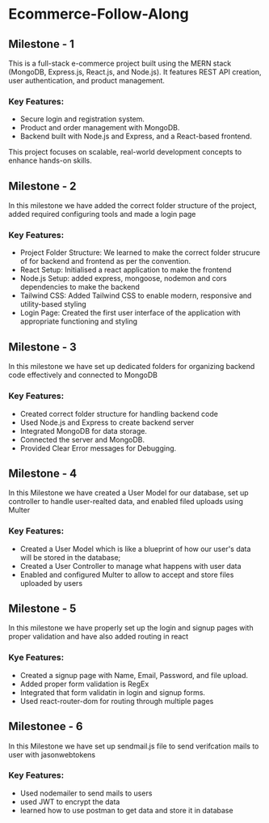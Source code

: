 # Ecommerce-Follow-Along

## Milestone - 1

This is a full-stack e-commerce project built using the MERN stack (MongoDB, Express.js, React.js, and Node.js). It features REST API creation, user authentication, and product management.

### Key Features:

- Secure login and registration system.
- Product and order management with MongoDB.
- Backend built with Node.js and Express, and a React-based frontend.

This project focuses on scalable, real-world development concepts to enhance hands-on skills.

## Milestone - 2

In this milestone we have added the correct folder structure of the project, added required configuring tools and made a login page

### Key Features:

- Project Folder Structure: We learned to make the correct folder strucure of for backend and frontend as per the convention.
- React Setup: Initialised a react application to make the frontend
- Node.js Setup: added express, mongoose, nodemon and cors dependencies to make the backend
- Tailwind CSS: Added Tailwind CSS to enable modern, responsive and utility-based styling
- Login Page: Created the first user interface of the application with appropriate functioning and styling

## Milestone - 3

In this milestone we have set up dedicated folders for organizing backend code effectively and connected to MongoDB

### Key Features:

- Created correct folder structure for handling backend code
- Used Node.js and Express to create backend server
- Integrated MongoDB for data storage.
- Connected the server and MongoDB.
- Provided Clear Error messages for Debugging.

## Milestone - 4

In this Milestone we have created a User Model for our database, set up controller to handle user-realted data, and enabled filed uploads using Multer

### Key Features:

- Created a User Model which is like a blueprint of how our user's data will be stored in the database;
- Created a User Controller to manage what happens with user data
- Enabled and configured Multer to allow to accept and store files uploaded by users

## Milestone - 5

In this milestone we have properly set up the login and signup pages with proper validation and have also added routing in react

### Kye Features:

- Created a signup page with Name, Email, Password, and file upload.
- Added proper form validation is RegEx
- Integrated that form validatin in login and signup forms.
- Used react-router-dom for routing through multiple pages

## Milestonee - 6

In this Milestone we have set up sendmail.js file to send verifcation mails to user with jasonwebtokens

### Key Features:

- Used nodemailer to send mails to users
- used JWT to encrypt the data
- learned how to use postman to get data and store it in database
